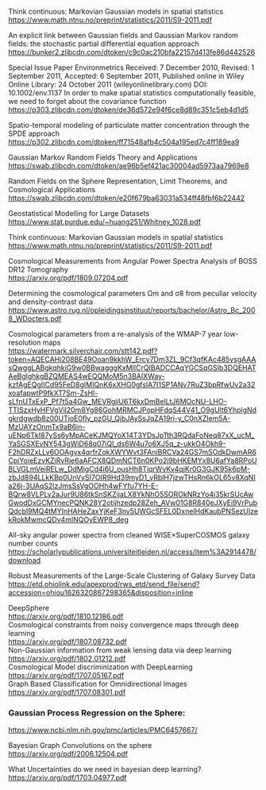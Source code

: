 Think continuous: Markovian Gaussian models in
spatial statistics  
https://www.math.ntnu.no/preprint/statistics/2011/S9-2011.pdf  


An explicit link between Gaussian fields and
Gaussian Markov random fields: the stochastic
partial differential equation approach  
https://bunker2.zlibcdn.com/dtoken/c9c0ac210bfa22157d413fe86d442526  

Special Issue Paper Environmetrics
Received: 7 December 2010, Revised: 1 September 2011, Accepted: 6 September 2011, Published online in Wiley Online Library: 24 October 2011
(wileyonlinelibrary.com) DOI: 10.1002/env.1137
In order to make spatial statistics
computationally feasible, we need to forget
about the covariance function  
https://p303.zlibcdn.com/dtoken/de36d572e94f6ce8d89c351c5eb4d1d5  

Spatio-temporal modeling of particulate matter
concentration through the SPDE approach  
https://p302.zlibcdn.com/dtoken/ff71548afb4c504a195ed7c4ff189ea9  

Gaussian Markov
Random Fields
Theory and Applications  
https://swab.zlibcdn.com/dtoken/ae96b5ef421ac30004ad5973aa7969e8  

Random Fields on the Sphere 
Representation, Limit Theorems, and Cosmological Applications  
https://swab.zlibcdn.com/dtoken/e20f679ba63031a534ff48fbf6b22442  

Geostatistical Modelling for Large Datasets  
https://www.stat.purdue.edu/~huang251/Whitney_1028.pdf  

Think continuous: Markovian Gaussian models in
spatial statistics  
https://www.math.ntnu.no/preprint/statistics/2011/S9-2011.pdf  

Cosmological Measurements from Angular Power Spectra
Analysis of BOSS DR12 Tomography  
https://arxiv.org/pdf/1809.07204.pdf  

Determining the cosmological parameters Ωm and
σ8 from peculiar velocity and density-contrast
data  
https://www.astro.rug.nl/opleidingsinstituut/reports/bachelor/Astro_Bc_2008_WDocters.pdf  

Cosmological parameters from a re-analysis of the WMAP-7 year low-resolution maps  
https://watermark.silverchair.com/stt142.pdf?token=AQECAHi208BE49Ooan9kkhW_Ercy7Dm3ZL_9Cf3qfKAc485ysgAAAsQwggLABgkqhkiG9w0BBwagggKxMIICrQIBADCCAqYGCSqGSIb3DQEHATAeBglghkgBZQMEAS4wEQQMoM5n3BAIXWay-kzfAgEQgIICd95FeD8gIMIQnK6xXHG0gfslA7I1SP1ANv7RuZ3bpRfwUv2a32xoafapwtP9fkXT7Sm-ZsHl-sLfnUTxExP_Pf7t5a4Gw_MEVRgjiU6T6kxDmBelLtJ6MOcNU-LHO-TTISzxHyHFVgVil20m8Yg86GohMRMCJPopHFdqS44V41_O9gUlt6YhplgNdgkrdgwdb8z00UTjoE0fIy_pzGU_QjbJAySsJqZA19ri-y_C0nXZlem5A-MzUAYzOnmTx9aB6in-uENp6TkI87ySs6yMpACeKJMQYoX14T3YDsJpTth3RQdaFoNeq87xX_ucM_YaSGSXEvNY543gWiD68q07iQl_ds6W4u7o6XJ5q_z-ukkO4Okh9-F2hDRZxLLv6OOAgyx4qrfrZokXWYWvt3FAniBRCVa24GS7mSOdkDwmAR6CpiYoieEzvKZiRvRie6aAFCX8QDmNCT6n0KPo2j9bHKEMYx8U6afYa8RPoUBLVGLmVeiRELw_DdMigCd4i6U_ousHh8TiqrWvKv4qjKr0G3GJK95k6pM-zbJd894LLkKBp0UnVvSI7OIR9Hd39myD1_yRblH7jzwTHsRn6kOL65v8XqNIa26j-3UAqS2lzJmsSsVgOOHh4wFYfu7YH-E-BQrw8VLPLy2aJur9U86tkSnSKZijaLX8YkNhO5SOROkNRzYo4i35krSUcAwGwodDxGCMYnecPQNK28Y2otijhzedp28Zeh_AVw01G8R840eJXyEi9VrPubQdcbI9MQ4tMYInHAHeZaxYjKeF3nv5UWGcSFEL0DxnelHdKaubPNSezUIzekRokMwmcQDv4mINQOyEWP8_deg  

All-sky angular power spectra from
cleaned WISE×SuperCOSMOS
galaxy number counts
https://scholarlypublications.universiteitleiden.nl/access/item%3A2914478/download  

Robust Measurements of the Large-Scale Clustering of Galaxy Survey Data  
https://etd.ohiolink.edu/apexprod/rws_etd/send_file/send?accession=ohiou1626320867298365&disposition=inline  

DeepSphere  
https://arxiv.org/pdf/1810.12186.pdf  
Cosmological constraints from noisy convergence maps through deep learning  
https://arxiv.org/pdf/1807.08732.pdf  
Non-Gaussian information from weak lensing data via deep learning  
https://arxiv.org/pdf/1802.01212.pdf  
Cosmological Model discriminization with DeepLearning  
https://arxiv.org/pdf/1707.05167.pdf  
Graph Based Classification for Omnidirectional Images  
https://arxiv.org/pdf/1707.08301.pdf  

### Gaussian Process Regression on the Sphere: 
https://www.ncbi.nlm.nih.gov/pmc/articles/PMC6457667/

Bayesian Graph Convolutions on the sphere  
https://arxiv.org/pdf/2006.12504.pdf  
 
What Uncertainties do we need in bayesian deep learning?  
https://arxiv.org/pdf/1703.04977.pdf
